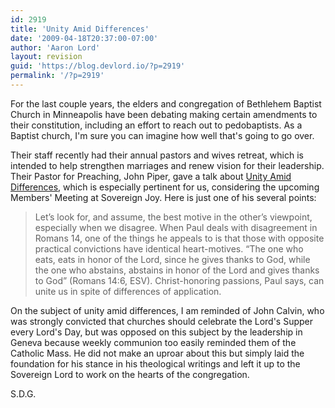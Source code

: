 ```yaml
---
id: 2919
title: 'Unity Amid Differences'
date: '2009-04-18T20:37:00-07:00'
author: 'Aaron Lord'
layout: revision
guid: 'https://blog.devlord.io/?p=2919'
permalink: '/?p=2919'
---
```


For the last couple years, the elders and congregation of Bethlehem Baptist Church in Minneapolis have been debating making certain amendments to their constitution, including an effort to reach out to pedobaptists. As a Baptist church, I'm sure you can imagine how well that's going to go over.

Their staff recently had their annual pastors and wives retreat, which is intended to help strengthen marriages and renew vision for their leadership. Their Pastor for Preaching, John Piper, gave a talk about <a href="http://www.desiringgod.org/ResourceLibrary/TasteAndSee/ByDate/2009/3819_What_I_Said_to_the_Pastoral_Staff_About_Unity_Amid_Differences/">Unity Amid Differences</a>, which is especially pertinent for us, considering the upcoming Members' Meeting at Sovereign Joy. Here is just one of his several points:
<blockquote>Let’s look for, and assume, the best motive in the other’s viewpoint, especially when we disagree. When Paul deals with disagreement in Romans 14, one of the things he appeals to is that those with opposite practical convictions have identical heart-motives. “The one who eats, eats in honor of the Lord, since he gives thanks to God, while the one who abstains, abstains in honor of the Lord and gives thanks to God” (Romans 14:6, ESV). Christ-honoring passions, Paul says, can unite us in spite of differences of application.</blockquote>
On the subject of unity amid differences, I am reminded of John Calvin, who was strongly convicted that churches should celebrate the Lord's Supper every Lord's Day, but was opposed on this subject by the leadership in Geneva because weekly communion too easily reminded them of the Catholic Mass. He did not make an uproar about this but simply laid the foundation for his stance in his theological writings and left it up to the Sovereign Lord to work on the hearts of the congregation.

S.D.G.
<div class="blogger-post-footer"><img src="/2009/04/18/unity-amid-differences/"" width="1" height="1" /></div>